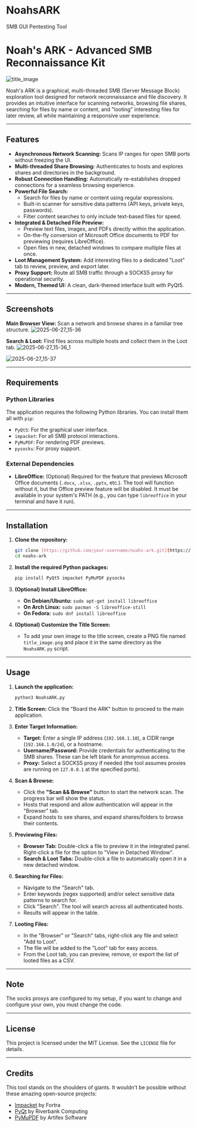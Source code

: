 # NoahsARK
SMB GUI Pentesting Tool

# Noah's ARK - Advanced SMB Reconnaissance Kit


![title_image](https://github.com/user-attachments/assets/444a5641-f682-480c-9fd7-a42e1a04ac92)


Noah's ARK is a graphical, multi-threaded SMB (Server Message Block) exploration tool designed for network reconnaissance and file discovery. It provides an intuitive interface for scanning networks, browsing file shares, searching for files by name or content, and "looting" interesting files for later review, all while maintaining a responsive user experience.

---

## Features

- **Asynchronous Network Scanning:** Scans IP ranges for open SMB ports without freezing the UI.
- **Multi-threaded Share Browsing:** Authenticates to hosts and explores shares and directories in the background.
- **Robust Connection Handling:** Automatically re-establishes dropped connections for a seamless browsing experience.
- **Powerful File Search:**
    - Search for files by name or content using regular expressions.
    - Built-in scanner for sensitive data patterns (API keys, private keys, passwords).
    - Filter content searches to only include text-based files for speed.
- **Integrated & Detached File Preview:**
    - Preview text files, images, and PDFs directly within the application.
    - On-the-fly conversion of Microsoft Office documents to PDF for previewing (requires LibreOffice).
    - Open files in new, detached windows to compare multiple files at once.
- **Loot Management System:** Add interesting files to a dedicated "Loot" tab to review, preview, and export later.
- **Proxy Support:** Route all SMB traffic through a SOCKS5 proxy for operational security.
- **Modern, Themed UI:** A clean, dark-themed interface built with PyQt5.

---

## Screenshots

**Main Browser View:** Scan a network and browse shares in a familiar tree structure.
![2025-06-27_15-36](https://github.com/user-attachments/assets/3def14fd-c2a3-4851-b4d6-952da37cfde3)


**Search & Loot:** Find files across multiple hosts and collect them in the Loot tab.
![2025-06-27_15-36_1](https://github.com/user-attachments/assets/a5574de5-a516-4eeb-965c-a3f120a8c6de)

![2025-06-27_15-37](https://github.com/user-attachments/assets/f4372b76-c86c-4c99-b889-df6bdd55c4ef)

---

## Requirements

### Python Libraries

The application requires the following Python libraries. You can install them all with `pip`:

- `PyQt5`: For the graphical user interface.
- `impacket`: For all SMB protocol interactions.
- `PyMuPDF`: For rendering PDF previews.
- `pysocks`: For proxy support.

### External Dependencies

- **LibreOffice:** (Optional) Required for the feature that previews Microsoft Office documents (`.docx`, `.xlsx`, `.pptx`, etc.). The tool will function without it, but the Office preview feature will be disabled. It must be available in your system's PATH (e.g., you can type `libreoffice` in your terminal and have it run).

---

## Installation

1.  **Clone the repository:**
    ```bash
    git clone [https://github.com/your-username/noahs-ark.git](https://github.com/your-username/noahs-ark.git)
    cd noahs-ark
    ```

2.  **Install the required Python packages:**
    ```bash
    pip install PyQt5 impacket PyMuPDF pysocks
    ```

3.  **(Optional) Install LibreOffice:**
    * **On Debian/Ubuntu:** `sudo apt-get install libreoffice`
    * **On Arch Linux:** `sudo pacman -S libreoffice-still`
    * **On Fedora:** `sudo dnf install libreoffice`

4.  **(Optional) Customize the Title Screen:**
    * To add your own image to the title screen, create a PNG file named `title_image.png` and place it in the same directory as the `NoahsARK.py` script.

---

## Usage

1.  **Launch the application:**
    ```bash
    python3 NoahsARK.py
    ```

2.  **Title Screen:** Click the "Board the ARK" button to proceed to the main application.

3.  **Enter Target Information:**
    * **Target:** Enter a single IP address (`192.168.1.10`), a CIDR range (`192.168.1.0/24`), or a hostname.
    * **Username/Password:** Provide credentials for authenticating to the SMB shares. These can be left blank for anonymous access.
    * **Proxy:** Select a SOCKS5 proxy if needed (the tool assumes proxies are running on `127.0.0.1` at the specified ports).

4.  **Scan & Browse:**
    * Click the **"Scan && Browse"** button to start the network scan. The progress bar will show the status.
    * Hosts that respond and allow authentication will appear in the "Browser" tab.
    * Expand hosts to see shares, and expand shares/folders to browse their contents.

5.  **Previewing Files:**
    * **Browser Tab:** Double-click a file to preview it in the integrated panel. Right-click a file for the option to "View in Detached Window".
    * **Search & Loot Tabs:** Double-click a file to automatically open it in a new detached window.

6.  **Searching for Files:**
    * Navigate to the "Search" tab.
    * Enter keywords (regex supported) and/or select sensitive data patterns to search for.
    * Click "Search". The tool will search across all authenticated hosts.
    * Results will appear in the table.

7.  **Looting Files:**
    * In the "Browser" or "Search" tabs, right-click any file and select "Add to Loot".
    * The file will be added to the "Loot" tab for easy access.
    * From the Loot tab, you can preview, remove, or export the list of looted files as a CSV.

---

## Note

The socks proxys are configured to my setup, if you want to change and configure your own, you must change the code.

---

## License

This project is licensed under the MIT License. See the `LICENSE` file for details.

--- 

## Credits

This tool stands on the shoulders of giants. It wouldn't be possible without these amazing open-source projects:
- [Impacket](https://github.com/fortra/impacket) by Fortra
- [PyQt](https://www.riverbankcomputing.com/software/pyqt/) by Riverbank Computing
- [PyMuPDF](https://github.com/pymupdf/PyMuPDF) by Artifex Software

